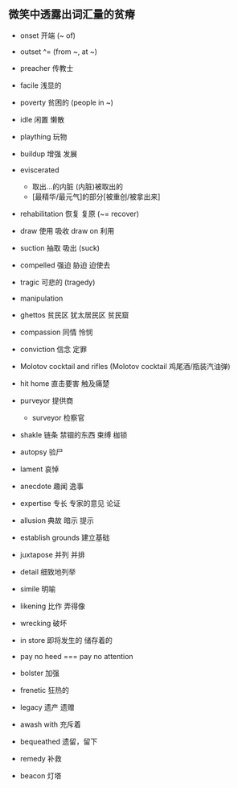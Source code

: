 ## 微笑中透露出词汇量的贫瘠

+ onset 开端 \(~ of\)

+ outset ^= \(from ~, at ~\)

+ preacher 传教士

+ facile 浅显的

+ poverty 贫困的 \(people in ~\)

+ idle 闲置 懒散

+ plaything 玩物

+ buildup 增强 发展

+ eviscerated
  + 取出...的内脏 (内脏)被取出的
  + \[最精华/最元气\]的部分\[被重创/被拿出来\]

+ rehabilitation 恢复 复原 \(~= recover\)

+ draw 使用 吸收 draw on 利用

+ suction 抽取 吸出 \(suck\)

+ compelled 强迫 胁迫 迫使去

+ tragic 可悲的 \(tragedy\)

+ manipulation

+ ghettos 贫民区 犹太居民区 贫民窟

+ compassion 同情 怜悯

+ conviction 信念 定罪

+ Molotov cocktail and rifles \(Molotov cocktail 鸡尾酒/瓶装汽油弹\)

+ hit home 直击要害 触及痛楚

+ purveyor 提供商
  + surveyor 检察官

+ shakle 链条 禁锢的东西 束缚 枷锁

+ autopsy 验尸

+ lament 哀悼

+ anecdote 趣闻 逸事

+ expertise 专长 专家的意见 论证

+ allusion 典故 暗示 提示

+ establish grounds 建立基础

+ juxtapose 并列 并排

+ detail 细致地列举

+ simile 明喻

+ likening 比作 弄得像

+ wrecking 破坏

+ in store 即将发生的 储存着的

+ pay no heed === pay no attention

+ bolster 加强

+ frenetic 狂热的

+ legacy 遗产 遗赠

+ awash with 充斥着

+ bequeathed 遗留，留下

+ remedy 补救

+ beacon 灯塔
